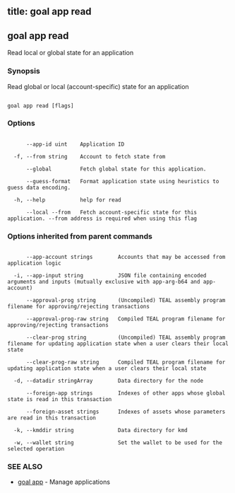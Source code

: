 title: goal app read
---
## goal app read



Read local or global state for an application



### Synopsis



Read global or local (account-specific) state for an application



```

goal app read [flags]

```



### Options



```

      --app-id uint    Application ID

  -f, --from string    Account to fetch state from

      --global         Fetch global state for this application.

      --guess-format   Format application state using heuristics to guess data encoding.

  -h, --help           help for read

      --local --from   Fetch account-specific state for this application. --from address is required when using this flag

```



### Options inherited from parent commands



```

      --app-account strings        Accounts that may be accessed from application logic

  -i, --app-input string           JSON file containing encoded arguments and inputs (mutually exclusive with app-arg-b64 and app-account)

      --approval-prog string       (Uncompiled) TEAL assembly program filename for approving/rejecting transactions

      --approval-prog-raw string   Compiled TEAL program filename for approving/rejecting transactions

      --clear-prog string          (Uncompiled) TEAL assembly program filename for updating application state when a user clears their local state

      --clear-prog-raw string      Compiled TEAL program filename for updating application state when a user clears their local state

  -d, --datadir stringArray        Data directory for the node

      --foreign-app strings        Indexes of other apps whose global state is read in this transaction

      --foreign-asset strings      Indexes of assets whose parameters are read in this transaction

  -k, --kmddir string              Data directory for kmd

  -w, --wallet string              Set the wallet to be used for the selected operation

```



### SEE ALSO



* [goal app](../../app/app/)	 - Manage applications



